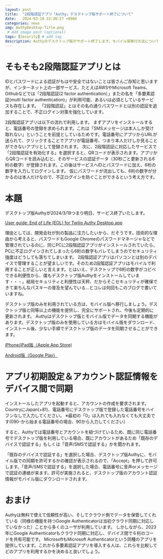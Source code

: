 ```yaml
---
layout: post
title:  "2段階認証アプリ「Authy」デスクトップ版サポート終了について"
date:   2024-03-18 22:30:27 +0900
categories: news
img: AuthyDesktop-Title.png
 # Add image post (optional)
tags: [Security] # add tag
description: Authyのデスクトップ版がサポート終了します、モバイル版移行方法についてまとめました
---
```


# そもそも2段階認証アプリとは
IDとパスワードによる認証がもはや安全ではないことは皆さんご存知と思いますが、インターネット上の一部サービス、たとえばAWSやMicrosoft Teams、Githubなどでは「2段階認証(2 factor authentication）」またの名を「多要素認証(multi factor authentication)」が利用可能、あるいは必須としているサービスも存在します。
「2段階認証」とはその名の通りパスワードとは別の認証を追加することで、不正ログイン対策を強化しています。

2段階認証アプリは以下の流れで利用します。
まずアプリをインストールすると、電話番号の登録を求められます。これは「SMSメッセージは本人しか受け取れない」ということを前提としているためです。電話番号にアプリからURLが送られて、クリックすることでアプリが電話番号、つまり本人だけしか見ることができないアプリとして登録されます。
次に、2段階認証に対応したサービスで「2段階認証を有効化する」を選択すると、QRコードが表示されます。アプリからQRコードを読み込むと、そのサービスの認証データ（30秒ごと更新される6桁の数字）が登録されます。この後はサービスへIDとパスワードに加え、6桁の数字を入力してログインします。
仮にパスワードが流出しても、6桁の数字が分かるのは本人だけなので、不正ログインを防ぐことができるという考え方です。

# 本題
デスクトップ版Authyが2024/3/19つまり明日、サービス終了いたします。

[User guide: End of Life (EOL) for Twilio Authy Desktop app](https://help.twilio.com/articles/22771146070299-User-guide-End-of-Life-EOL-for-Twilio-Authy-Desktop-app)

理由としては、開発会社が別の製品に注力したいから、だそうです。技術的な理由から考えると、パスワードもGoogle Chromeのパスワードマネージャなどで管理されているのに、同じPCに2段階認証アプリがインストールされていたら、PCに不正ログインされてしまったら6桁の数字もバレてしまうのでセキュリティ強度はどうしても落ちてしまいます。
2段階認証アプリはパソコンとは別のデバイスで管理することが望ましいです。そのため2段階認証アプリはモバイルで利用することが正しいと言えます。とはいえ、デスクトップで6桁の数字がコピペできる利便性から、僕もデスクトップ版Authyをインストールしています・・・。結局セキュリティと利便性は天秤、だからそこセキュリティが確保できて楽ちんなパスキーの普及を望んでいる…とコレは何回もこのブログで書いていますね。

デスクトップ版のみを利用されている方は、モバイル版へ移行しましょう。デスクトップ版と同等以上の機能を提供し、完全にサポートされ、今後も定期的に更新されます。
Authyはデスクトップ版とモバイル版でデータを同期する機能があります。デスクトップ版のみを使用している方はモバイル版をダウンロード、インストール後、少ない手順でデスクトップ版のデータを同期させることができます。

[iPhone/iPad版（Apple App Store)](https://apps.apple.com/us/app/authy/id494168017)

[Android版（Google Play）](https://play.google.com/store/apps/details?id=com.authy.authy&pli=1)

# アプリ初期設定＆アカウント認証情報をデバイス間で同期

インストールしたアプリを起動すると、アカウントの作成を要求されます。
CountryにJapan(+81)、電話番号にデスクトップ版で登録した電話番号をハイフンなしで入力してください。
※最初の「0」は入れても入れなくても大丈夫です(090-から始まる電話番号の場合、90から入力してください）

すると、Authyでは電話番号とアカウントを紐づけているため、既に同じ電話番号でデスクトップ版を利用している場合、既にアカウントがあるため「既存のデバイスで認証する」もしくは「音声/SMSで認証する」かを聞かれます。

「既存のデバイスで認証する」を選択した場合、デスクトップ版Authyに、モバイル版での同期を許可するかの確認が表示されるので、「Accept」を押して許可します。「音声/SMSで認証する」を選択した場合、電話番号に音声orメッセージで認証の連絡が来ます。許可が実施されると、デスクトップ版のアカウント認証情報がモバイル版にダウンロードされます。

# おまけ
Authyは無料で使えて信頼性が高い、そしてクラウド側でデータを保管してくれている（同様の機能を持つGoogle Authenticatorは当初クラウド同期に対応していなかった）ことから多くのユーザが利用しています。
しかしながら、2023年にGoogle Authenticatorもクラウド同期に対応し、デバイス間で６桁のコードを共有可能です。
MicrosoftもMicrosoft Authenticatorという同種のアプリを提供しています。これから多要素認証アプリを導入する人は、これらを比較してどのアプリを利用するかを決めると良いでしょう。